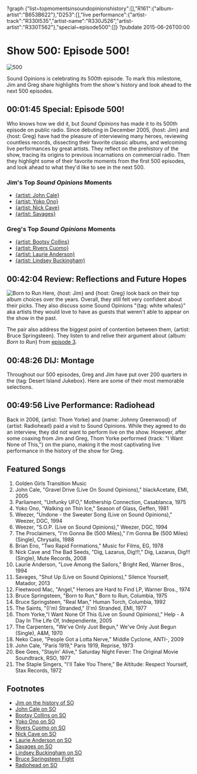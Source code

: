 ?graph {"list~topmomentsinsoundopinionshistory":[],"R161":{"album-artist":"B653B622"},"D253":[],"live performance":{"artist-track":"R330I535","artist-name":"R330J526","artist-artist":"R330T562"},"special~episode500":[]}
?pubdate 2015-06-26T00:00

# Show 500: Episode 500!

![500](//static.soundopinions.org/images/2015/500_web.jpg)

Sound Opinions is celebrating its 500th episode. To mark this milestone, Jim and Greg share highlights from the show's history and look ahead to the next 500 episodes.

## 00:01:45 Special: Episode 500!

Who knows how we did it, but *Sound Opinions* has made it to its 500th episode on public radio. Since debuting in December 2005, {host: Jim} and {host: Greg} have had the pleasure of interviewing many heroes, reviewing countless records, dissecting their favorite classic albums, and welcoming live performances by great artists. They reflect on the prehistory of the show, tracing its origins to previous incarnations on commercial radio. Then they highlight some of their favorite moments from the first 500 episodes, and look ahead to what they'd like to see in the next 500.

### Jim's Top *Sound Opinions* Moments
- [{artist: John Cale}](http://soundopinions.org/show/1/)
- [{artist: Yoko Ono}](http://soundopinions.org/show/86/)
- [{artist: Nick Cave}](http://soundopinions.org/show/153/)
- [{artist: Savages}](http://soundopinions.org/show/409/)

### Greg's Top *Sound Opinions* Moments
- [{artist: Bootsy Collins}](http://soundopinions.org/show/303/#bootsycollins)
- [{artist: Rivers Cuomo}](http://soundopinions.org/show/221/)
- [{artist: Laurie Anderson}](http://soundopinions.org/show/127/)
- [{artist: Lindsey Buckingham}](http://soundopinions.org/show/402/)

## 00:42:04 Review: Reflections and Future Hopes
![Born to Run](http://is1.mzstatic.com/image/pf/us/r30/Music2/v4/aa/5d/e5/aa5de514-eb74-1490-79ac-ca0d18f660bd/dj.rzkbczpe.600x600-75.jpg "178834/310730204")
Here, {host: Jim} and {host: Greg} look back on their top album choices over the years. Overall, they still felt very confident about their picks. They also discuss some Sound Opinions "{tag: white whales}" aka artists they would love to have as guests that weren't able to appear on the show in the past. 

The pair also address the biggest point of contention between them, {artist: Bruce Springsteen}. They listen to and relive their argument about {album: *Born to Run*} from [episode 3](http://soundopinions.org/show/3/#brucespringsteen).


## 00:48:26 DIJ: Montage
Throughout our 500 episodes, Greg and Jim have put over 200 quarters in the {tag: Desert Island Jukebox}. Here are some of their most memorable selections.

## 00:49:56 Live Performance: Radiohead
Back in 2006, {artist: Thom Yorke} and {name: Johnny Greenwood} of {artist: Radiohead} paid a visit to Sound Opinions. While they agreed to do an interview, they did not want to perform live on the show. However, after some coaxing from Jim and Greg, Thom Yorke performed {track: "I Want None of This,"} on the piano, making it the most captivating live performance in the history of the show for Greg.

## Featured Songs
1. Golden Girls Transition Music 
1. John Cale, "Gravel Drive (Live On Sound Opinions)," blackAcetate, EMI, 2005 
4. Parliament, "Unfunky UFO," Mothership Connection, Casablanca, 1975 
5. Yoko Ono, "Walking on Thin Ice," Season of Glass, Geffen, 1981 
1. Weezer, "Undone - the Sweater Song (Live on Sound Opinions)," Weezer, DGC, 1994 
1. Weezer, "S.O.P. (Live on Sound Opinions)," Weezer, DGC, 1994 
1. The Proclaimers, "I'm Gonna Be (500 Miles)," I'm Gonna Be (500 Miles) (Single), Chrysalis, 1988 
1. Brian Eno, "Two Rapid Formations," Music for Films, EG, 1978 
1. Nick Cave and The Bad Seeds, "Dig, Lazarus, Dig!!!," Dig, Lazarus, Dig!!! (Single), Mute Records, 2008 
1. Laurie Anderson, "Love Among the Sailors," Bright Red, Warner Bros., 1994 
1. Savages, "Shut Up (Live on Sound Opinions)," Silence Yourself, Matador, 2013 
1. Fleetwood Mac, "Angel," Heroes are Hard to Find LP, Warner Bros., 1974 
1. Bruce Springsteen, "Born to Run," Born to Run, Columbia, 1975 
1. Bruce Springsteen, "Real Man," Human Torch, Columbia, 1992 
1. The Saints, "(I'm) Stranded," (I'm) Stranded, EMI, 1977 
1. Thom Yorke,"I Want None Of This (Live on Sound Opinions)," Help - A Day In The Life Of, Independiente, 2005 
1. The Carpenters, "We've Only Just Begun," We've Only Just Begun (Single), A&M, 1970
1. Neko Case, "People Got a Lotta Nerve," Middle Cyclone, ANTI-, 2009 
1. John Cale, "Paris 1919," Paris 1919, Reprise, 1973 
1. Bee Gees, "Stayin' Alive," Saturday Night Fever: The Original Movie Soundtrack, RSO, 1977
1. The Staple Singers, "I'll Take You There," Be Altitude: Respect Yourself, Stax Records, 1972 


## Footnotes
- [Jim on the history of SO](http://www.wbez.org/blogs/jim-derogatis/2015-06/relatively-concise-history-sound-opinions-112228)
- [John Cale on SO](/show/1/#johncale)
- [Bootsy Collins on SO](/show/303/#bootsycollins)
- [Yoko Ono on SO](/show/86/)
- [Rivers Cuomo on SO](/show/221/)
- [Nick Cave on SO](/show/153/)
- [Laurie Anderson on SO](/show/127/)
- [Savages on SO](/show/409/)
- [Lindsey Buckingham on SO](/show/402/)
- [Bruce Springsteen Fight](/show/3/#brucespringsteen)
- [Radiohead on SO](/show/30/)
